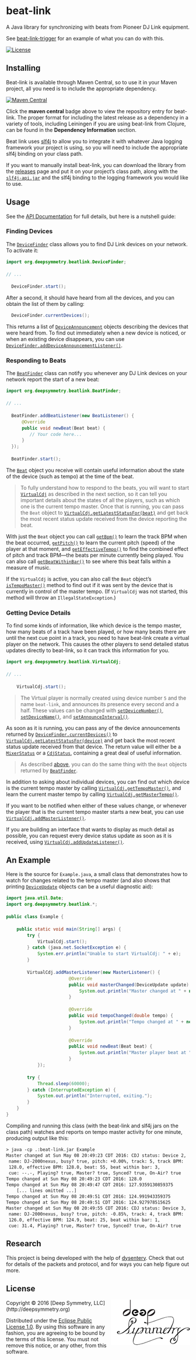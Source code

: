 # beat-link

A Java library for synchronizing with beats from Pioneer DJ Link equipment.

See
[beat-link-trigger](https://github.com/brunchboy/beat-link-trigger#beat-link-trigger)
for an example of what you can do with this.

[![License](https://img.shields.io/badge/License-Eclipse%20Public%20License%201.0-blue.svg)](#license)

## Installing

Beat-link is available through Maven Central, so to use it in your
Maven project, all you need is to include the appropriate dependency.

[![Maven Central](https://maven-badges.herokuapp.com/maven-central/org.deepsymmetry/beat-link/badge.svg)](https://maven-badges.herokuapp.com/maven-central/org.deepsymmetry/beat-link)

Click the **maven central** badge above to view the repository entry
for beat-link. The proper format for including the latest release as a
dependency in a variety of tools, including Leiningen if you are using
beat-link from Clojure, can be found in the **Dependency Information**
section.

Beat link uses [slf4j](http://www.slf4j.org/manual.html) to allow you
to integrate it with whatever Java logging framework your project is
using, so you will need to include the appropriate slf4j binding on
your class path.

If you want to manually install beat-link, you can download the
library from the
[releases](https://github.com/brunchboy/beat-link/releases) page and
put it on your project&rsquo;s class path, along with the
[`slf4j-api.jar`](http://www.slf4j.org/download.html) and the slf4j
binding to the logging framework you would like to use.

## Usage

See the [API Documentation](http://deepsymmetry.org/beatlink/apidocs/)
for full details, but here is a nutshell guide:

### Finding Devices

The [`DeviceFinder`](http://deepsymmetry.org/beatlink/apidocs/org/deepsymmetry/beatlink/DeviceFinder.html)
class allows you to find DJ Link devices on your network. To activate it:

```java
import org.deepsymmetry.beatlink.DeviceFinder;

// ...

  DeviceFinder.start();
```

After a second, it should have heard from all the devices, and you can
obtain the list of them by calling:

```java
  DeviceFinder.currentDevices();
```

This returns a list of [`DeviceAnnouncement`](http://deepsymmetry.org/beatlink/apidocs/org/deepsymmetry/beatlink/DeviceAnnouncement.html)
objects describing the devices that were heard from. To find out
immediately when a new device is noticed, or when an existing device
disappears, you can use
[`DeviceFinder.addDeviceAnnouncementListener()`](http://deepsymmetry.org/beatlink/apidocs/org/deepsymmetry/beatlink/DeviceFinder.html#addDeviceAnnouncementListener-org.deepsymmetry.beatlink.DeviceAnnouncementListener-).

### Responding to Beats

The [`BeatFinder`](http://deepsymmetry.org/beatlink/apidocs/org/deepsymmetry/beatlink/BeatFinder.html)
class can notify you whenever any DJ Link devices on your network report
the start of a new beat:

```java
import org.deepsymmetry.beatlink.BeatFinder;

// ...

  BeatFinder.addBeatListener(new BeatListener() {
      @Override
      public void newBeat(Beat beat) {
         // Your code here...
      }
  });

  BeatFinder.start();
```

The [`Beat`](http://deepsymmetry.org/beatlink/apidocs/org/deepsymmetry/beatlink/Beat.html)
object you receive will contain useful information about the state of the
device (such as tempo) at the time of the beat.

> To fully understand how to respond to the beats, you will want to start
> [`VirtualCdj`](http://deepsymmetry.org/beatlink/apidocs/org/deepsymmetry/beatlink/VirtualCdj.html)
> as described in the next section, so it can tell you important
> details about the states of all the players, such as which one is
> the current tempo master. Once that is running, you can pass the `Beat`
> object to [`VirtualCdj.getLatestStatusFor(beat)`](http://deepsymmetry.org/beatlink/apidocs/org/deepsymmetry/beatlink/VirtualCdj.html#getLatestStatusFor-org.deepsymmetry.beatlink.DeviceUpdate-)
> and get back the most recent status update received from the device
> reporting the beat.

With just the `Beat` object you can call
[`getBpm()`](http://deepsymmetry.org/beatlink/apidocs/org/deepsymmetry/beatlink/Beat.html#getBpm--)
to learn the track BPM when the beat occurred,
[`getPitch()`](http://deepsymmetry.org/beatlink/apidocs/org/deepsymmetry/beatlink/Beat.html#getPitch--)
to learn the current pitch (speed) of the player at that moment, and
[`getEffectiveTempo()`](http://deepsymmetry.org/beatlink/apidocs/org/deepsymmetry/beatlink/Beat.html#getEffectiveTempo--)
to find the combined effect of pitch and track BPM&mdash;the beats per minute
currently being played. You can also call
[`getBeatWithinBar()`](http://deepsymmetry.org/beatlink/apidocs/org/deepsymmetry/beatlink/Beat.html#getBeatWithinBar--)
to see where this beat falls within a measure of music.

If the `VirtualCdj` is active, you can also call the `Beat` object&rsquo;s
[`isTempoMaster()`](http://deepsymmetry.org/beatlink/apidocs/org/deepsymmetry/beatlink/Beat.html#isTempoMaster--)
method to find out if it was sent by the device that is currently in
control of the master tempo. (If `VirtualCdj` was not started, this
method will throw an `IllegalStateException`.)

### Getting Device Details

To find some kinds of information, like which device is the tempo master,
how many beats of a track have been played, or how many beats there are
until the next cue point in a track, you need to have beat-link create a virtual
player on the network. This causes the other players to send detailed status
updates directly to beat-link, so it can track this information for you.

```java
import org.deepsymmetry.beatlink.VirtualCdj;

// ...

    VirtualCdj.start();
```

> The Virtual player is normally created using device number `5` and the
> name `beat-link`, and announces its presence every second and a half.
> These values can be changed with
[`setDeviceNumber()`](http://deepsymmetry.org/beatlink/apidocs/org/deepsymmetry/beatlink/VirtualCdj.html#setDeviceNumber-byte-),
[`setDeviceName()`](http://deepsymmetry.org/beatlink/apidocs/org/deepsymmetry/beatlink/VirtualCdj.html#setDeviceName-java.lang.String-), and
[`setAnnounceInterval()`](http://deepsymmetry.org/beatlink/apidocs/org/deepsymmetry/beatlink/VirtualCdj.html#setAnnounceInterval-int-).

As soon as it is running, you can pass any of the device announcements returned by
[`DeviceFinder.currentDevices()`](http://deepsymmetry.org/beatlink/apidocs/org/deepsymmetry/beatlink/DeviceFinder.html#currentDevices--)
to [`VirtualCdj.getLatestStatusFor(device)`](http://deepsymmetry.org/beatlink/apidocs/org/deepsymmetry/beatlink/VirtualCdj.html#getLatestStatusFor-org.deepsymmetry.beatlink.DeviceAnnouncement-)
and get back the most recent status update received from that device.
The return value will either be a
[`MixerStatus`](http://deepsymmetry.org/beatlink/apidocs/org/deepsymmetry/beatlink/MixerStatus.html)
or a [`CdjStatus`](http://deepsymmetry.org/beatlink/apidocs/org/deepsymmetry/beatlink/CdjStatus.html),
containing a great deal of useful information.

> As described [above](#responding-to-beats), you can do the same thing
> with the `Beat` objects returned by [`BeatFinder`](http://deepsymmetry.org/beatlink/apidocs/org/deepsymmetry/beatlink/BeatFinder.html).

In addition to asking about individual devices, you can find out which
device is the current tempo master by calling
[`VirtualCdj.getTempoMaster()`](http://deepsymmetry.org/beatlink/apidocs/org/deepsymmetry/beatlink/VirtualCdj.html#getTempoMaster--),
and learn the current master tempo by calling
[`VirtualCdj.getMasterTempo()`](http://deepsymmetry.org/beatlink/apidocs/org/deepsymmetry/beatlink/VirtualCdj.html#getMasterTempo--).

If you want to be notified when either of these values change, or whenever
the player that is the current tempo master starts a new beat, you can use
[`VirtualCdj.addMasterListener()`](http://deepsymmetry.org/beatlink/apidocs/org/deepsymmetry/beatlink/VirtualCdj.html#addMasterListener-org.deepsymmetry.beatlink.MasterListener-).

If you are building an interface that wants to display as much detail
as possible, you can request every device status update
as soon as it is received, using
[`VirtualCdj.addUpdateListener()`](http://deepsymmetry.org/beatlink/apidocs/org/deepsymmetry/beatlink/VirtualCdj.html#addUpdateListener-org.deepsymmetry.beatlink.DeviceUpdateListener-).

## An Example

Here is the source for `Example.java`, a small class that demonstrates
how to watch for changes related to the tempo master (and also shows
that printing
[`DeviceUpdate`](http://deepsymmetry.org/beatlink/apidocs/org/deepsymmetry/beatlink/DeviceUpdate.html)
objects can be a useful diagnostic aid):

```java
import java.util.Date;
import org.deepsymmetry.beatlink.*;

public class Example {

    public static void main(String[] args) {
        try {
            VirtualCdj.start();
        } catch (java.net.SocketException e) {
            System.err.println("Unable to start VirtualCdj: " + e);
        }

        VirtualCdj.addMasterListener(new MasterListener() {
                        @Override
                        public void masterChanged(DeviceUpdate update) {
                            System.out.println("Master changed at " + new Date() + ": " + update);
                        }

                        @Override
                        public void tempoChanged(double tempo) {
                            System.out.println("Tempo changed at " + new Date() + ": " + tempo);
                        }

                        @Override
                        public void newBeat(Beat beat) {
                            System.out.println("Master player beat at " + new Date() + ": " + beat);
                        }
            });

        try {
            Thread.sleep(60000);
        } catch (InterruptedException e) {
            System.out.println("Interrupted, exiting.");
        }
    }
}
```

Compiling and running this class (with the beat-link and slf4j jars on
the class path) watches and reports on tempo master activity for one
minute, producing output like this:

```
> java -cp .:beat-link.jar Example
Master changed at Sun May 08 20:49:23 CDT 2016: CDJ status: Device 2,
 name: DJ-2000nexus, busy? true, pitch: +0.00%, track: 5, track BPM:
 128.0, effective BPM: 128.0, beat: 55, beat within bar: 3,
 cue: --.-, Playing? true, Master? true, Synced? true, On-Air? true
Tempo changed at Sun May 08 20:49:23 CDT 2016: 128.0
Tempo changed at Sun May 08 20:49:47 CDT 2016: 127.9359130859375
    [... lines omitted ...]
Tempo changed at Sun May 08 20:49:51 CDT 2016: 124.991943359375
Tempo changed at Sun May 08 20:49:51 CDT 2016: 124.927978515625
Master changed at Sun May 08 20:49:55 CDT 2016: CDJ status: Device 3,
 name: DJ-2000nexus, busy? true, pitch: -0.85%, track: 4, track BPM:
 126.0, effective BPM: 124.9, beat: 25, beat within bar: 1,
 cue: 31.4, Playing? true, Master? true, Synced? true, On-Air? true
```

## Research

This project is being developed with the help of
[dysentery](https://github.com/brunchboy/dysentery). Check that out
for details of the packets and protocol, and for ways you can help
figure out more.

## License

<img align="right" alt="Deep Symmetry" src="assets/DS-logo-bw-200-padded-left.png">
Copyright © 2016 [Deep Symmetry, LLC](http://deepsymmetry.org)

Distributed under the
[Eclipse Public License 1.0](http://opensource.org/licenses/eclipse-1.0.php).
By using this software in any fashion, you are agreeing to be bound by
the terms of this license. You must not remove this notice, or any
other, from this software.
